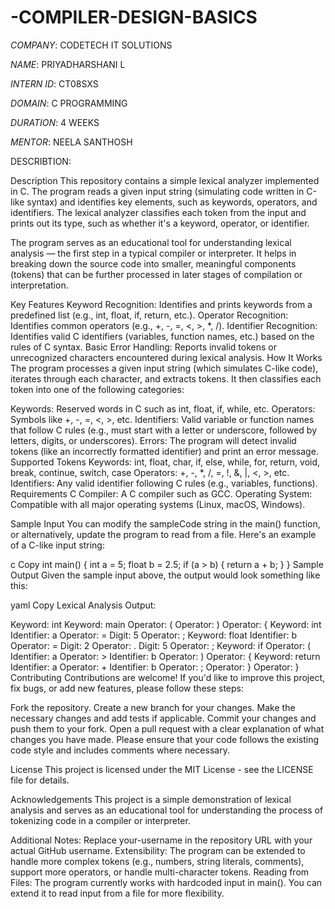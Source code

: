 # -COMPILER-DESIGN-BASICS

*COMPANY*: CODETECH IT SOLUTIONS

*NAME*: PRIYADHARSHANI L

*INTERN ID*: CT08SXS

*DOMAIN*: C PROGRAMMING

*DURATION*: 4 WEEKS

*MENTOR*: NEELA SANTHOSH

DESCRIBTION:

Description
This repository contains a simple lexical analyzer implemented in C. The program reads a given input string (simulating code written in C-like syntax) and identifies key elements, such as keywords, operators, and identifiers. The lexical analyzer classifies each token from the input and prints out its type, such as whether it's a keyword, operator, or identifier.

The program serves as an educational tool for understanding lexical analysis — the first step in a typical compiler or interpreter. It helps in breaking down the source code into smaller, meaningful components (tokens) that can be further processed in later stages of compilation or interpretation.

Key Features
Keyword Recognition: Identifies and prints keywords from a predefined list (e.g., int, float, if, return, etc.).
Operator Recognition: Identifies common operators (e.g., +, -, =, <, >, *, /).
Identifier Recognition: Identifies valid C identifiers (variables, function names, etc.) based on the rules of C syntax.
Basic Error Handling: Reports invalid tokens or unrecognized characters encountered during lexical analysis.
How It Works
The program processes a given input string (which simulates C-like code), iterates through each character, and extracts tokens. It then classifies each token into one of the following categories:

Keywords: Reserved words in C such as int, float, if, while, etc.
Operators: Symbols like +, -, =, <, >, etc.
Identifiers: Valid variable or function names that follow C rules (e.g., must start with a letter or underscore, followed by letters, digits, or underscores).
Errors: The program will detect invalid tokens (like an incorrectly formatted identifier) and print an error message.
Supported Tokens
Keywords: int, float, char, if, else, while, for, return, void, break, continue, switch, case
Operators: +, -, *, /, =, !, &, |, <, >, etc.
Identifiers: Any valid identifier following C rules (e.g., variables, functions).
Requirements
C Compiler: A C compiler such as GCC.
Operating System: Compatible with all major operating systems (Linux, macOS, Windows).

Sample Input
You can modify the sampleCode string in the main() function, or alternatively, update the program to read from a file. Here's an example of a C-like input string:

c
Copy
int main() {
    int a = 5;
    float b = 2.5;
    if (a > b) {
        return a + b;
    }
}
Sample Output
Given the sample input above, the output would look something like this:

yaml
Copy
Lexical Analysis Output:

Keyword: int
Keyword: main
Operator: (
Operator: )
Operator: {
Keyword: int
Identifier: a
Operator: =
Digit: 5
Operator: ;
Keyword: float
Identifier: b
Operator: =
Digit: 2
Operator: .
Digit: 5
Operator: ;
Keyword: if
Operator: (
Identifier: a
Operator: >
Identifier: b
Operator: )
Operator: {
Keyword: return
Identifier: a
Operator: +
Identifier: b
Operator: ;
Operator: }
Operator: }
Contributing
Contributions are welcome! If you'd like to improve this project, fix bugs, or add new features, please follow these steps:

Fork the repository.
Create a new branch for your changes.
Make the necessary changes and add tests if applicable.
Commit your changes and push them to your fork.
Open a pull request with a clear explanation of what changes you have made.
Please ensure that your code follows the existing code style and includes comments where necessary.

License
This project is licensed under the MIT License - see the LICENSE file for details.

Acknowledgements
This project is a simple demonstration of lexical analysis and serves as an educational tool for understanding the process of tokenizing code in a compiler or interpreter.

Additional Notes:
Replace your-username in the repository URL with your actual GitHub username.
Extensibility: The program can be extended to handle more complex tokens (e.g., numbers, string literals, comments), support more operators, or handle multi-character tokens.
Reading from Files: The program currently works with hardcoded input in main(). You can extend it to read input from a file for more flexibility.
